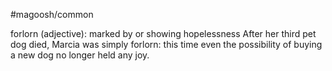 #magoosh/common

forlorn (adjective): marked by or showing hopelessness 
After her third pet dog died, Marcia was simply forlorn: this time even the possibility of buying a new dog 
no longer held any joy. 
